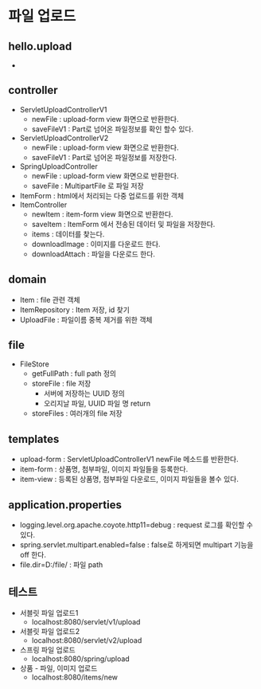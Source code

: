 # 파일 업로드

## hello.upload
-

## controller
- ServletUploadControllerV1
	- newFile : upload-form view 화면으로 반환한다.
	- saveFileV1 : Part로 넘어온 파일정보를 확인 할수 있다.
- ServletUploadControllerV2
	- newFile : upload-form view 화면으로 반환한다.
	- saveFileV1 : Part로 넘어온 파일정보를 저장한다.
- SpringUploadController
	- newFile : upload-form view 화면으로 반환한다.
	- saveFile : MultipartFile 로 파일 저장
- ItemForm : html에서 처리되는 다중 업로드를 위한 객체
- ItemController
	- newItem : item-form view 화면으로 반환한다.
	- saveItem : ItemForm 에서 전송된 데이터 및 파일을 저장한다.
	- items : 데이터를 찾는다.
	- downloadImage : 이미지를 다운로드 한다.
	- downloadAttach : 파일을 다운로드 한다.

## domain
- Item : file 관련 객체
- ItemRepository : Item 저장, id 찾기
- UploadFile : 파일이름 중복 제거를 위한 객체

## file
- FileStore
	- getFullPath : full path 정의
	- storeFile : file 저장
		- 서버에 저장하는 UUID 정의
		- 오리지날 파일, UUID 파일 명 return
	- storeFiles : 여러개의 file 저장

## templates
- upload-form : ServletUploadControllerV1 newFile 메소드를 반환한다.
- item-form : 상품명, 첨부파일, 이미지 파일들을 등록한다.
- item-view : 등록된 상품명, 첨부파일 다운로드, 이미지 파일들을 볼수 있다.

## application.properties
- logging.level.org.apache.coyote.http11=debug : request 로그를 확인할 수 있다.
- spring.servlet.multipart.enabled=false : false로 하게되면 multipart 기능을 off 한다.
- file.dir=D:/file/ : 파일 path

## 테스트
- 서블릿 파일 업로드1
	- localhost:8080/servlet/v1/upload
- 서블릿 파일 업로드2
	- localhost:8080/servlet/v2/upload
- 스프링 파일 업로드
	- localhost:8080/spring/upload
- 상품 - 파일, 이미지 업로드
	- localhost:8080/items/new